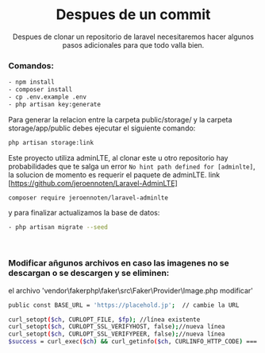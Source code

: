 <h1 align="center"> Despues de un commit </h1>
<p align="center"> Despues de clonar un repositorio de laravel necesitaremos hacer algunos pasos adicionales para que todo valla bien. </p>



### Comandos:

```sh
- npm install
- composer install
- cp .env.example .env
- php artisan key:generate
```

Para generar la relacion entre la carpeta public/storage/ y la carpeta storage/app/public debes ejecutar el siguiente comando:
```sh
php artisan storage:link
```
Este proyecto utiliza adminLTE, al clonar este u otro repositorio hay probabilidades que te salga un error ```No hint path defined for [adminlte]```, la solucion de momento es requerir el paquete de adminLTE. link [https://github.com/jeroennoten/Laravel-AdminLTE]

```sh
composer require jeroennoten/laravel-adminlte
```

y para finalizar actualizamos la base de datos:

```sh
- php artisan migrate --seed
```
<br>


### Modificar añgunos archivos en caso las imagenes no se descargan o se descargen y se eliminen:

el archivo 'vendor\fakerphp\faker\src\Faker\Provider\Image.php modificar'

```sh 
public const BASE_URL = 'https://placehold.jp';  // cambie la URL 
```

```sh
curl_setopt($ch, CURLOPT_FILE, $fp); //línea existente
curl_setopt($ch, CURLOPT_SSL_VERIFYHOST, false);//nueva línea
curl_setopt($ch, CURLOPT_SSL_VERIFYPEER, false);//nueva línea
$success = curl_exec($ch) && curl_getinfo($ch, CURLINFO_HTTP_CODE) === 200;//línea existente
```
